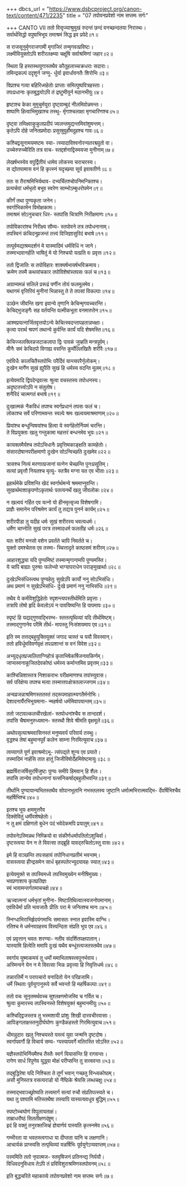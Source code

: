 +++
dbcs_url = "https://www.dsbcproject.org/canon-text/content/471/2235"
title = "07 तपोवनप्रवेशो नाम सप्तमः सर्गः"

+++
CANTO VII
ततो विसृज्याश्रुमुखं रुदन्तं 
छन्दं वनच्छन्दतया निरास्थः।  
सर्वार्थसिद्धो वपुषाभिभूय 
तमाश्रमं सिद्ध इव प्रपेदे॥१॥

स राजसूनुर्मृगराजगामी 
मृगाजिरं तन्मृगवत्प्रविष्टः।  
लक्ष्मीवियुक्तोऽपि शरीरलक्ष्म्या 
चक्षूंषि सर्वाश्रमिणां जहार॥२॥

स्थिता हि हस्तस्थयुगास्तथैव 
कौतूहलाच्चक्रधराः सदाराः।  
तमिन्द्रकल्पं ददृशुर्न जग्मु-
र्धुर्या इवार्धावनतैः शिरोभिः॥३॥

विप्राश्च गत्वा बहिरिध्महेतोः 
प्राप्ताः समित्पुष्पवित्रहस्ताः।  
तपःप्रधानाः कृतबुद्धयोऽपि 
तं द्रष्टुमीयुर्न मठानभीयुः॥४॥

हृष्टाश्च केका मुमुचुर्मयूरा
दृष्ट्वाम्बुदं नीलमिवोन्नमन्तः।  
शष्पाणि हित्वाभिमुखाश्च तस्थु-
र्मृगाश्चलाक्षा मृगचारिणश्च॥५॥

दृष्ट्वा तमिक्ष्वाकुकुलप्रदीपं 
ज्वलन्तमुद्यन्तमिवांशुमन्तम्।  
कृतेऽपि दोहे जनितप्रमोदाः 
प्रसुस्रुवुर्होमदुहश्च गावः॥६॥

कश्चिद्वसूनामयमष्टमः स्या-
त्स्यादाविश्वनोरन्यतरश्च्युतो वा।  
उच्चेरुरुच्चैरिति तत्र वाच-
स्तद्दर्शनाद्विस्मयजा मुनीनाम्॥७॥

लेखर्षभस्येव वपुर्द्वितीयं 
धामेव लोकस्य चराचरस्य।  
स द्योतयामास वनं हि कृत्स्नं
यदृच्छया सूर्य इवावतीर्णः॥८॥

ततः स तैराश्रमिभिर्यथाव-
दभ्यर्चितश्चोपनिमन्त्रितश्च।  
प्रत्यर्चयां धर्मभृतो बभूव 
स्वरेण साम्भोऽम्बुधरोपमेन॥९॥

कीर्णं तथा पुण्यकृता जनेन।  
स्वर्गाभिकामेन विमोक्षकामः।  
तमाश्रमं सोऽनुचचार धिर-
स्तपांसि चित्राणि निरीक्षमाणः॥१०॥

तपोविकारांश्च निरीक्ष्य सौम्य-
स्तपोवने तत्र तपोधनानाम्।  
तपस्विनं कंचिदनुव्रजन्तं 
तत्त्वं विजिज्ञासुरिदं बभाषे॥११॥

तत्पूर्वमद्याश्रमदर्शनं मे
यास्मादिमं धर्मविधिं न जाने।  
तस्माभ्दवानर्हति भाषितुं मे
यो निश्चयो यत्प्रति वः प्रवृत्तः॥१२॥

ततो द्विजातिः स तपोविहारः 
शाक्यर्षभायर्षभविक्रमाय।  
क्रमेण तस्मै कथयांचकार 
तपोविशेषांस्तपसः फलं च॥१३॥

अग्राम्यमन्नं सलिले प्ररूढं 
पर्णीन तोयं फलमूलमेव।  
यथागमं वृत्तिरियं मुनीनां 
भिन्नास्तु ते ते तपसां विकल्पाः॥१४॥

उञ्छेन जीवन्ति खगा इवान्ये 
तृणानि केचिन्मृगवच्चरन्ति।  
केचिद्‍भुजङ्गैः सह वर्तयन्ति 
वल्मीकभूता वनमारुतेन॥१५॥

आश्मप्रयत्नार्जितवृत्तयोऽन्ये 
केचित्स्वदन्तापहतान्नभक्षाः।  
कृत्वा परार्थ श्रपणं तथान्ये 
कुर्वन्ति कार्यं यदि शेषमस्ति॥१६॥

केचिज्जलक्लिन्नजटाकलापा 
द्विः पावकं जुव्हति मन्त्रपूर्वम्।  
मीनैः समं केचिदपो विगाह्य 
वसन्ति कूर्मोल्लिखितैः शरीरैः॥१७॥

एवंविधैः कालचितैस्तपोभिः 
परैर्दिवं यान्त्यपरैर्नृलोकम्।  
दुःखेन मार्गेण सुखं ह्युपैति
सुखं हि धर्मस्य वदन्ति मूलम्॥१८॥

इत्येवमादि द्विपदेन्द्रवत्सः 
श्रुत्वा वचस्तस्य तपोधनस्य।  
अदृष्टतत्त्वोऽपि न संतुतोष।  
शनैरिदं चात्मगतं बभाषे॥१९॥

दुःखात्मकं नैकविधं तपश्च 
स्वर्गप्रधानं तपसः फलं च।  
लोकाश्च सर्वे परिणामवन्तः 
स्वल्पे श्रमः खल्वयमाश्रमाणाम्॥२०॥

प्रियांश्च बन्धून्विषयांश्च हित्वा 
ये स्वर्गहेतोर्नियमं चरन्ति।  
ते विप्रयुक्ताः खलु गन्तुकामा 
महत्तरं बन्धनमेव भूयः॥२१॥

कायक्लमैर्यश्च तपोऽभिधानैः 
प्रवृत्तिमकाङ्क्षति कामहेतोः।  
संसारदोषानपरीक्षमाणो 
दुःखेन सोऽन्विच्छति दुःखमेव॥२२॥

त्रासश्च नित्यं मरणात्प्रजानां 
यत्नेन चेच्छन्ति पुनःप्रसूतिम्।  
सत्यां प्रवृत्तौ नियतश्च मृत्यु-
स्तत्रैव मग्ना यत एव भीताः॥२३॥

इहार्थमेके प्रविशन्ति खेदं 
स्वर्गार्थमन्ये श्रममाप्नुवन्ति।  
सुखार्थमाशाकृपणोऽकृतार्थः
पतत्यनर्थे खलु जीवलोकः॥२४॥

न खल्वयं गर्हित एव यत्नो
यो हीनमृत्सृज्य विशेषगामि।  
प्राज्ञैः समानेन परिश्रमेण
कार्यं तु तद्यत्र पुनर्न कार्यम्॥२५॥

शरीरपीडा तु यदीह धर्मः 
सुखं शरीरस्य भवत्यधर्मः।  
धर्मेण चाप्नोति सुखं परत्र 
तस्मादधर्म फलतीह धर्मः॥२६॥

यतः शरीरं मनसो वशेन 
प्रवर्तते चापि निवर्तते च।  
युक्तो दमश्चेतस एव तस्मा-
च्चित्तादृते काष्ठसमं शरीरम्॥२७॥

आहारशुद्ध्या यदि पुण्यमिष्टं 
तस्मान्मृगानामपि पुण्यमस्ति।  
ये चापि बाह्याः पुरुषाः फलेभ्यो 
भाग्यापराधेन पराङ्मुखार्थाः॥२८॥

दुःखेऽभिसंधिस्त्वथ पुण्यहेतुः
सुखेऽपि कार्यो ननु सोऽभिसंधिः।  
अथ प्रमाणं न सुखेऽभिसंधि-
र्दुःखे प्रमाणं ननु नाभिसंधिः॥२९॥

तथैव ये कर्मविशुद्धिहेतोः 
स्पृशन्त्यपस्तीर्थमिति प्रवृत्ताः।  
तत्रापि तोषो हृदि केवलोऽयं 
न पावयिष्यन्ति हि पापमापः॥३०॥

स्पृष्टं हि यद्यद्गुणवद्भिरम्भ-
स्तत्तत्पृथिव्यां यदि तीर्थमिष्टम्।  
तस्माद्‍गुणानेव परैमि तीर्थ-
मापस्तु निःसंशयमाप एव॥३१॥

इति स्म तत्तद्‍बहुयुक्तियुक्तं
जगाद चास्तं च ययौ विवस्वान्।  
ततो हविर्धूमविवर्णवृक्षं 
तपःप्रशान्तं स वनं विवेश॥३२॥

अभ्युद्‍धृतप्रज्वलिताग्निहोत्रं 
कृताभिषेकर्षिजनावकिर्णम्।  
जाप्यस्वनाकूजितदेवकोष्ठं 
धर्मस्य कर्मान्तमिव प्रवृत्तम्॥३३॥

काश्चिन्निशास्तत्र निशाकराभः 
परीक्षमाणश्च तपांस्युवास।  
सर्व परिक्षेप्य तपश्च मत्वा 
तस्मात्तपःक्षेत्रतलाज्जगाम॥३४॥

अन्वव्रजन्नाश्रमिणस्ततस्तं 
तद्‍रूपमाहात्म्यगतैर्मनोभिः।  
देशादनार्यैरभिभूयमाना-
न्महर्षयो धर्ममिवापयान्तम्॥३५॥

ततो जटावल्कलचीरखेलां-
स्तपोधनांश्चैव स तान्ददर्श।  
तपांसि चैषामनुरुध्यमान-
स्तस्थौ शिवे श्रीमति वृक्षमूले॥३६॥

अथोपसृत्याश्रमवासिनस्तं
मनुष्यवर्य परिवार्य तस्थुः।  
वृद्धश्च तेषां बहुमानपूर्वं 
कलेन साम्ना गिरमित्युवाच॥३७॥

त्वय्यागते पूर्ण इवाश्रमोऽभू-
त्संपद्यते शून्य एव प्रयाते।  
तस्मादिमं नार्हसि तात हातुं
जिजीविषोर्देहमिवेष्टमायुः॥३८॥

ब्रह्मर्षिराजर्षिसुरर्षिजुष्टः 
पुण्यः समीपे हिमवान् हि शैलः।  
तपांसि तान्येव तपोधनानां 
यत्संनिकर्षाद्‍बहुलीभवन्ति॥३९॥

तीर्थानि पुण्यायान्यभितस्तथैव 
सोपानभूतानि नभस्तलस्य 
जुष्टानि धर्मात्मभिरात्मवद्भि-
र्देवर्षिभिश्चैव महर्षिभिश्च॥४०॥

इतश्च भूयः क्षममुत्तरैव  
दिक्सेवितुं धर्मीवशेषहेतोः।  
न तु क्षमं दक्षिणतो बुधेन
पदं भवेदेकमपि प्रयातुम्॥४१॥

तपोवनेऽस्मिन्नथ निष्क्रियो वा 
संकीर्णधर्मापतितोऽशुचिर्वा।  
दृष्टस्त्वया येन न ते विवत्सा
तद्‍ब्रूहि यावद्‍रुचितोऽस्तु वासः॥४२॥

इमे हि वाञ्छन्ति तपःसहायं 
तपोनिधानप्रतीमं भवन्तम्।  
वासस्त्वया हीन्द्रसमेन सार्ध 
बृहस्पतेरभ्युदयावहः स्यात्॥४३॥

इत्येवमुक्ते स तपस्विमध्ये 
तपस्विमुख्येन मनीषिमुख्यः।  
भवप्रणाशाय कृतप्रतिज्ञः  
स्वं भावामन्तर्गतमाचचक्षे॥४४॥

ऋज्वात्मनां धर्मभृतां मुनीना-
मिष्टातिथित्वात्स्वजनोपमानाम्।  
एवंविधैर्मा प्रति भावजातैः 
प्रीतिः परा मे जनितश्च मानः॥४५॥

स्निग्धाभिराभिर्हृदयंगमाभिः 
समासतः स्नात इवास्मि वाग्भिः।  
रतिश्च मे धर्मनवग्रहस्य 
विस्पन्दिता संप्रति भूय एव॥४६॥

एवं प्रवृत्तान् भवतः शरण्या-
नतीव संदर्शितपक्षपातान्।  
यास्यामि हित्वेति ममापि दुःखं 
यथैव बन्धूंस्त्यजतस्तथैव॥४७॥

स्वर्गाय युष्माकमयं तु धर्मो 
ममाभिलाषस्त्वपुनर्भवाय।  
अस्मिन्वने येन न मे विवत्सा 
भिन्नः प्रवृत्त्या हि निवृत्तिधर्मः॥४८॥

तन्नारतिर्मे न परापचारो 
वनादितो येन परिव्रजामि।  
धर्मे स्थिताः पूर्वयुगानुरूपे 
सर्वे भवन्तो हि महर्षिकल्पाः॥४९॥

ततो वचः सूनृतमर्थवच्च 
सुश्लक्ष्णमोजस्वि च गर्वित च।  
श्रुत्वा कुमारस्य तपस्विनस्ते
विशेषयुक्तं बहुमानमीयुः॥५०॥

कश्चिद्‍द्विजस्तत्र तु भस्मशायी 
प्रांशुः शिखी दारवचीरवासाः।  
आपिङ्गलाक्षस्तनुदीर्घघोणः
कुण्डैकहस्तो गिरमित्युवाच॥५१॥

धीमन्नुदारः खलु निश्चयस्ते
यस्त्वं युवा जन्मनि दृष्टदोषः।  
स्वर्गापवर्गौ हि विचार्य सम्य-
ग्यस्यापवर्गे मतिरस्ति सोऽस्ति॥५२॥

यज्ञैस्तपोभिर्नियमैश्च तैस्तैः 
स्वर्ग यियासन्ति हि रागवन्तः।  
रागेण सार्ध रिपुणेव युद्ध्वा 
मोक्षं परीप्सन्ति तु सत्त्ववन्तः॥५३॥

तद्‍बुद्धिरेषा यदि निश्चिता ते 
तूर्णं भवान् गच्छतु विन्ध्यकोष्ठम्।  
असौ मुनिस्तत्र वसत्यराडो 
यो नैष्ठिके श्रेयसि लब्धचक्षुः॥५४॥

तस्माद्भवाञ्च्छ्रोष्यति तत्त्वमार्ग
सत्यां रुचौ संप्रतिपत्स्यते च।  
यथा तु पश्यामि मतिस्तथैषा 
तस्यापि यास्यत्यवधूय बुद्धिम्॥५५॥

स्पष्टोच्चघोणं विपुलायताक्षं।  
ताम्राधरौष्ठं सिततीक्षणदंष्ट्रम्।  
इदं हि वक्तुं तनुरक्तजिव्हं 
ज्ञेयार्णवं पास्यति कृत्स्नमेव॥५६॥

गम्भीरता या भवतस्त्वगाधा 
या दीप्तता यानि च लक्षणानि।  
आचार्यकं प्राप्स्यसि तत्पृथिव्यां 
यन्नर्षिभिः पूर्वयुगेऽप्यवाप्तम्॥५७॥

परममिति ततो नृपात्मज-
स्तमृषिजनं प्रतिनन्द्य निर्ययौ।  
विधिवदनुविधाय तेऽपि तं
प्रविविशुराश्रमिणस्तपोवनम्॥५८॥

इति बुद्धचरिते महाकाव्ये 
तपोवनप्रवेशो नाम सप्तमः सर्गः॥७॥


